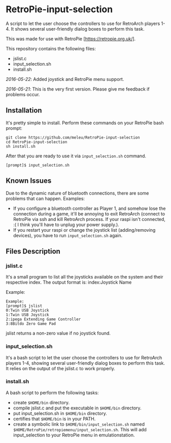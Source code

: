 # RetroPie-input-selection
A script to let the user choose the controllers to use for RetroArch players 1-4. It shows several user-friendly dialog boxes to perform this task.

This was made for use with RetroPie [https://retropie.org.uk/].

This repository contains the following files:
- jslist.c
- input_selection.sh
- install.sh


*2016-05-22*: Added joystick and RetroPie menu support.

*2016-05-21*: This is the very first version. Please give me feedback if problems occur.

## Installation
It's pretty simple to install. Perform these commands on your RetroPie bash prompt:
```
git clone https://github.com/meleu/RetroPie-input-selection
cd RetroPie-input-selection
sh install.sh
```

After that you are ready to use it via `input_selection.sh` command.
```
[prompt]$ input_selection.sh
```


## Known Issues
Due to the dynamic nature of bluetooth connections, there are some problems that can happen. Examples:
- If you configure a bluetooth controller as Player 1, and somehow lose the connection during a game, it'll be annoying to exit RetroArch (connect to RetroPie via ssh and kill RetroArch process. If your raspi isn't connected, :( I think you'll have to unplug your power supply.).
- If you restart your raspi or change the joystick list (adding/removing devices), you have to run `input_selection.sh` again.


## Files Description
### jslist.c
It's a small program to list all the joysticks available on the system and their respective index. The output format is:
index:Joystick Name

Example:
```
Example:
[prompt]$ jslist
0:Twin USB Joystick
1:Twin USB Joystick
2:ipega Extending Game Controller
3:8Bitdo Zero Game Pad
```
jslist returns a non-zero value if no joystick found.


### input_selection.sh
It's a bash script to let the user choose the controllers to use for RetroArch players 1-4, showing several user-friendly dialog boxes to perform this task. It relies on the output of the jslist.c to work properly.


### install.sh
A bash script to perform the following tasks:
- create `$HOME/bin` directory.
- compile jslist.c and put the executable in `$HOME/bin` directory.
- put input_selection.sh in `$HOME/bin` directory.
- certifies that `$HOME/bin` is in your PATH.
- create a symbolic link to `$HOME/bin/input_selection.sh` named `$HOME/RetroPie/retropiemenu/input_selection.sh`. This will add input_selection to your RetroPie menu in emulationstation.
